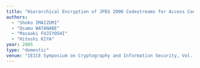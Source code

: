 ```yaml
---
title: "Hierarchical Encryption of JPEG 2000 Codestreams for Access Controllable Protection"
authors:
  - "Shoko IMAIZUMI"
  - "Osamu WATANABE"
  - "Masaaki FUJIYOSHI"
  - "Hitoshi KIYA"
year: 2005
type: "domestic"
venue: "IEICE Symposium on Cryptography and Information Security, Vol. II, pp. 2C1-5, 兵庫県神戸市垂水区, 2005-01-26."
---
```

